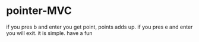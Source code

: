 # pointer-MVC
if you pres b and enter you get point, points adds up.
if you pres e and enter you will exit.
it is simple.
have a fun
